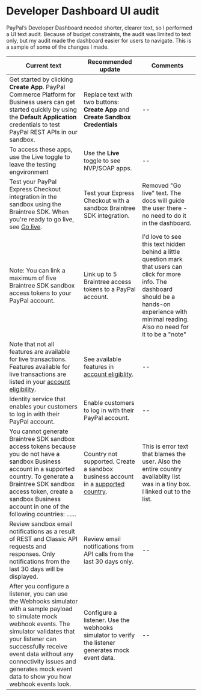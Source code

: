 # Developer Dashboard UI audit

PayPal’s Developer Dashboard needed shorter, clearer text, so I performed a UI text audit. Because of budget constraints, the audit was limited to text only, but my audit made the dashboard easier for users to navigate. This is a sample of some of the changes I made. 

| Current text | Recommended update | Comments |
| ------------ | ------------------ | -------- |
| Get started by clicking **Create App**. PayPal Commerce Platform for Business users can get started quickly by using the **Default Application** credentials to test PayPal REST APIs in our sandbox. | Replace text with two buttons: **Create App** and **Create Sandbox Credentials** | -- |
| To access these apps, use the Live toggle to leave the testing engvironment | Use the **Live** toggle to see NVP/SOAP apps. | -- |
| Test your PayPal Express Checkout integration in the sandbox using the Braintree SDK. When you're ready to go live, see [Go live](https://github.com/hownbey/portfolio/blob/main/ui-audit.md). | Test your Express Checkout with a sandbox Braintree SDK integration. | Removed "Go live" text. The docs will guide the user there - no need to do it in the dashboard. |
| Note: You can link a maximum of five Braintree SDK sandbox access tokens to your PayPal account. | Link up to 5 Braintree access tokens to a PayPal account. | I'd love to see this text hidden behind a little question mark that users can click for more info. The dashboard should be a hands-on experience with minimal reading. Also no need for it to be a "note" |
| Note that not all features are available for live transactions. Features available for live transactions are listed in your [account eligibility](https://github.com/hownbey/portfolio/blob/main/ui-audit.md). | See available features in [account eligiblity](https://github.com/hownbey/portfolio/blob/main/ui-audit.md). | -- |
| Identity service that enables your customers to log in with their PayPal account. | Enable customers to log in with their PayPal account. | -- |
| You cannot generate Braintree SDK sandbox access tokens because you do not have a sandbox Business account in a supported country. To generate a Braintree SDK sandbox access token, create a sandbox Business account in one of the following countries: ...... | Country not supported. Create a sandbox business account in a [supported country](https://www.paypal.com/us/webapps/mpp/country-worldwide). | This is error text that blames the user. Also the entire country availablity list was in a tiny box. I linked out to the list. |
| Review sandbox email notifications as a result of REST and Classic API requests and responses. Only notifications from the last 30 days will be displayed. | Review email notifications from API calls from the last 30 days only. | -- |
| After you configure a listener, you can use the Webhooks simulator with a sample payload to simulate mock webhook events. The simulator validates that your listener can successfully receive event data without any connectivity issues and generates mock event data to show you how webhook events look. | Configure a listener. Use the webhooks simulator to verify the listener generates mock event data. | -- |
